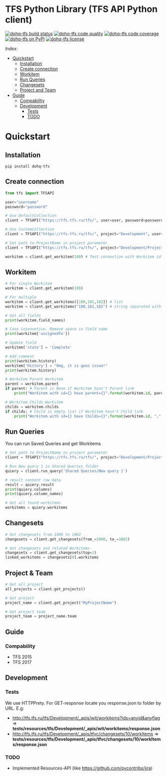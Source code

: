 TFS Python Library (TFS API Python client)
==========================================

[![dohq-tfs build status](https://travis-ci.org/devopshq/tfs.svg)](https://travis-ci.org/devopshq/tfs) [![dohq-tfs code quality](https://api.codacy.com/project/badge/Grade/a533e2d46b9b471893b4991e89649212)](https://www.codacy.com/app/tim55667757/tfs/dashboard) [![dohq-tfs code coverage](https://api.codacy.com/project/badge/Coverage/a533e2d46b9b471893b4991e89649212)](https://www.codacy.com/app/tim55667757/tfs/dashboard) [![dohq-tfs on PyPI](https://img.shields.io/pypi/v/dohq-tfs.svg)](https://pypi.python.org/pypi/dohq-tfs) [![dohq-tfs license](https://img.shields.io/pypi/l/vspheretools.svg)](https://github.com/devopshq/tfs/blob/master/LICENSE)

*Index:*
- [Quickstart](#quickstart)
    - [Installation](#installation)
    - [Create connection](#create-connection)
    - [Workitem](#workitem)
    - [Run Queries](#run-queries)
    - [Changesets](#changesets)
    - [Project and Team](#project--team)
- [Guide](#guide)
    - [Compability](#compability)
    - [Development](#development)
        - [Tests](#tests)
        - [TODO](#todo)

# Quickstart
## Installation
```
pip install dohq-tfs
```

## Create connection
```python
from tfs import TFSAPI

user="username"
password="password"

# Use DefaultCollection
client = TFSAPI("https://tfs.tfs.ru/tfs/", user=user, password=password)

# Use CustomCollection
client = TFSAPI("https://tfs.tfs.ru/tfs/", project="Development", user=user, password=password)

# Set path to ProjectName in project parameter
client = TFSAPI("https://tfs.tfs.ru/tfs/", project="Development/ProjectName", user=user, password=password)

workitem = client.get_workitem(100) # Test connection with Workitem id
```

## Workitem
```python
# For single Workitem
workitem = client.get_workitem(100)

# For multiple
workitem = client.get_workitems([100,101,102]) # list
workitem = client.get_workitems("100,101,102") # string separated with comma

# Get all fields
print(workitem.field_names)

# Case insensetive. Remove space in field name
print(workitem['assignedTo']) 

# Update field
workitem['state'] = 'Complete' 

# Add comment
print(workitem.history)
workitem['History'] = "Omg, it is goos issue!"
print(workitem.history)

# Workitem Parent Workitem
parent = workitem.parent
if parent: # Parent is None if Workitem hasn't Parent link
    print("Workitem with id={} have parent={}".format(workitem.id, parent.id))

# Workitem Childs Workitem
childs = workitem.childs
if childs: # Child is empty list if Workitem hasn't Child link
    print("Workitem with id={} have Childs={}".format(workitem.id, ",".join([x.id for x in childs])))
```

## Run Queries
You can run Saved Queries and get Workitems
```python
# Set path to ProjectName in project parameter
client = TFSAPI("https://tfs.tfs.ru/tfs/", project="Development/ProjectName", user=user, password=password)

# Run New query 1 in Shared Queries folder
quiery = client.run_query('Shared Queries/New query 1')

# result content raw data
result = quiery.result
print(quiery.columns)
print(quiery.column_names)

# Get all found workitems
workitems = quiery.workitems
```

## Changesets
```python
# Get changesets from 1000 to 1002
changesets = client.get_changesets(from_=1000, to_=1002)

# Get changesets and related Workitems
changesets = client.get_changesets(top=1)
linked_workitems = changesets[0].workitems
```

## Project & Team
```python
# Get all project
all_projects = client.get_projects()

# Get project
project_name = client.get_project("MyProjectName")

# Get project team
project_team = project_name.team
```


## Guide
### Compability
- TFS 2015 
- TFS 2017

## Development
### Tests
We use HTTPPrety. For GET-response locate you response.json to folder by URL. E.g:
- http://tfs.tfs.ru/tfs/Development/_apis/wit/workitems?ids=anyid&anyflag => **tests/resources/tfs/Development/_apis/wit/workitems/response.json**
- http://tfs.tfs.ru/tfs/Development/_apis/tfvc/changesets/10/workItems => **tests/resources/tfs/Development/_apis/tfvc/changesets/10/workItems/response.json**

### TODO
- Implemented Resources-API (like https://github.com/pycontribs/jira)
